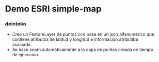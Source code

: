 # Demo ESRI simple-map
### deinteko

- Crea un FeatureLayer de puntos con base en un json alfanumérico que contiene atributos de latitud y longitud e información atributiba asociada.
- Se hace zoom automáticamente a la capa de puntos creada en tiempo de ejecución.
